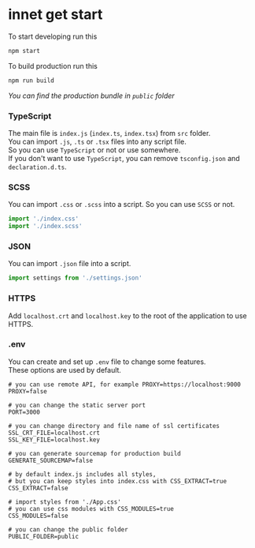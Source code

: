 # innet get start
To start developing run this
```bash
npm start
```
To build production run this
```bash
npm run build
```
*You can find the production bundle in `public` folder*

### TypeScript
The main file is `index.js` (`index.ts`, `index.tsx`) from `src` folder.  
You can import `.js`, `.ts` or `.tsx` files into any script file.  
So you can use `TypeScript` or not or use somewhere.  
If you don't want to use `TypeScript`,
you can remove `tsconfig.json` and `declaration.d.ts`.

### SCSS
You can import `.css` or `.scss` into a script.
So you can use `SCSS` or not.
```typescript jsx
import './index.css'
import './index.scss'
```
### JSON
You can import `.json` file into a script.
```typescript jsx
import settings from './settings.json'
```
### HTTPS
Add `localhost.crt` and `localhost.key` to the root of the application to use HTTPS.
### .env
You can create and set up `.env` file to change some features.  
These options are used by default.
```dotenv
# you can use remote API, for example PROXY=https://localhost:9000
PROXY=false

# you can change the static server port
PORT=3000

# you can change directory and file name of ssl certificates
SSL_CRT_FILE=localhost.crt
SSL_KEY_FILE=localhost.key

# you can generate sourcemap for production build
GENERATE_SOURCEMAP=false

# by default index.js includes all styles,
# but you can keep styles into index.css with CSS_EXTRACT=true
CSS_EXTRACT=false

# import styles from './App.css'
# you can use css modules with CSS_MODULES=true
CSS_MODULES=false

# you can change the public folder
PUBLIC_FOLDER=public
```
